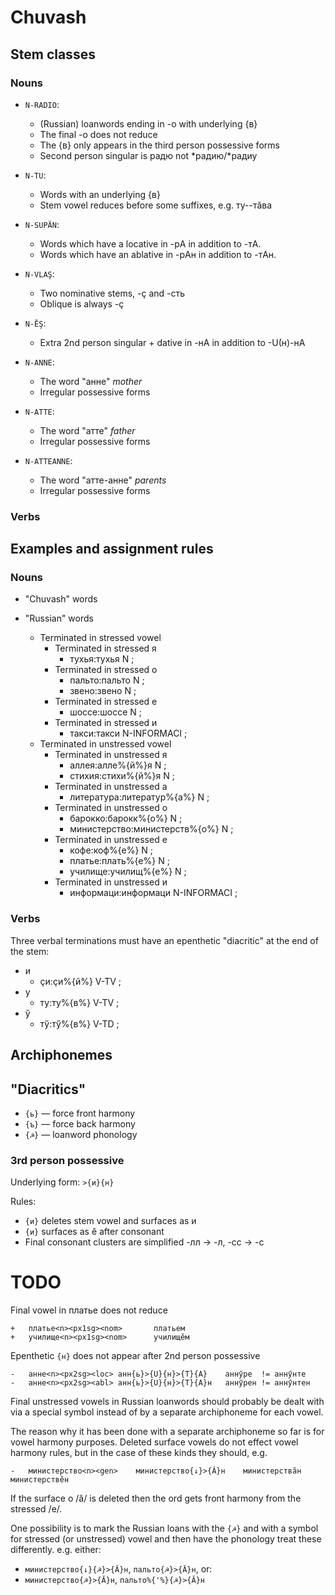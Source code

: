 # Chuvash

## Stem classes

### Nouns

* `N-RADIO`: 
  * (Russian) loanwords ending in -о with underlying {в}
  * The final -о does not reduce 
  * The {в} only appears in the third person possessive forms
  * Second person singular is радю not \*радию/\*радиу

* `N-TU`:
  * Words with an underlying {в}
  * Stem vowel reduces before some suffixes, e.g. ту--тӑва

* `N-SUPĂN`: 
  * Words which have a locative in -рA in addition to -тA.
  * Words which have an ablative in -рAн in addition to -тAн.

* `N-VLAŞ`: 
  * Two nominative stems, -ҫ and -сть
  * Oblique is always -ҫ

* `N-ĔŞ`: 
  * Extra 2nd person singular + dative in -нA in addition to -U(н)-нA

* `N-ANNE`: 
  * The word "анне" *mother*
  * Irregular possessive forms

* `N-ATTE`: 
  * The word "атте" *father*
  * Irregular possessive forms

* `N-ATTEANNE`: 
  * The word "атте-анне" *parents*
  * Irregular possessive forms

### Verbs

## Examples and assignment rules

### Nouns

* "Chuvash" words

* "Russian" words
  * Terminated in stressed vowel
    * Terminated in stressed я
      * тухья:тухья N ;
    * Terminated in stressed о
      * пальто:пальто N ;
      * звено:звено N ;
    * Terminated in stressed е
      * шоссе:шоссе N ;
    * Terminated in stressed и
      * такси:такси N-INFORMACI ;
  * Terminated in unstressed vowel
    * Terminated in unstressed я
      * аллея:алле%{й%}я N ;
      * стихия:стихи%{й%}я N ;
    * Terminated in unstressed а
      * литература:литератур%{а%} N ;
    * Terminated in unstressed о
      * барокко:барокк%{о%} N ;
      * министерство:министерств%{о%} N ;
    * Terminated in unstressed е
      * кофе:коф%{е%} N ;
      * платье:плать%{е%} N ;
      * училище:училищ%{е%} N ;
    * Terminated in unstressed и
      * информаци:информаци N-INFORMACI ;

### Verbs
Three verbal terminations must have an epenthetic "diacritic" at the end of the stem:
  * и
      * ҫи:ҫи%{й%} V-TV ;
  * у
      * ту:ту%{в%} V-TV ;
  * ӳ
      * тӳ:тӳ%{в%} V-TD ;

## Archiphonemes 

## "Diacritics" 

* `{ь}` — force front harmony
* `{ъ}` — force back harmony
* `{☭}` — loanword phonology

### 3rd person possessive 

Underlying form: `>{и}{н}`

Rules: 

* `{и}` deletes stem vowel and surfaces as и
* `{и}` surfaces as ӗ after consonant
* Final consonant clusters are simplified -лл → -л, -сс → -с

# TODO 

Final vowel in платье does not reduce

```
+	платье<n><px1sg><nom>		платьем	
+	училище<n><px1sg><nom>		училищӗм
```

Epenthetic `{н}` does not appear after 2nd person possessive

```
-	анне<n><px2sg><loc>	анн{ь}>{U}{н}>{T}{A}	аннӳре	!= аннӳнте	
-	анне<n><px2sg><abl>	анн{ь}>{U}{н}>{T}{A}н	аннӳрен	!= аннӳнтен
```

Final unstressed vowels in Russian loanwords should probably be dealt 
with via a special symbol instead of by a separate archiphoneme for each
vowel.

The reason why it has been done with a separate archiphoneme so far is 
for vowel harmony purposes. Deleted surface vowels do not effect vowel
harmony rules, but in the case of these kinds they should, e.g. 

```
-	министерство<n><gen>	министерство{↓}>{Ă}н	министерствӑн	министерствӗн

```

If the surface о /ă/ is deleted then the ord gets front harmony from the stressed /e/.

One possibility is to mark the Russian loans with the `{☭}` and with a symbol
for stressed (or unstressed) vowel and then have the phonology treat these 
differently. e.g. either:

* `министерство{↓}{☭}>{Ă}н`, `пальто{☭}>{Ă}н`, or:
* `министерство{☭}>{Ă}н`, `пальто%{'%}{☭}>{Ă}н`





